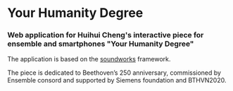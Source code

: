 # Your Humanity Degree

### Web application for Huihui Cheng's interactive piece for ensemble and smartphones "Your Humanity Degree"

The application is based on the [soundworks](https://github.com/collective-soundworks/soundworks) framework.

The piece is dedicated to Beethoven’s 250 anniversary, commissioned by Ensemble consord and supported by Siemens foundation and BTHVN2020.